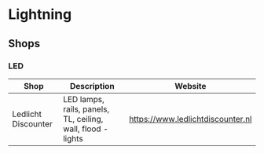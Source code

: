 # Lightning

## Shops

### LED

| Shop                | Description                                                | Website                           |
| ------------------- | ---------------------------------------------------------- | --------------------------------- |
| Ledlicht Discounter | LED lamps, rails, panels, TL, ceiling, wall, flood -lights | https://www.ledlichtdiscounter.nl |